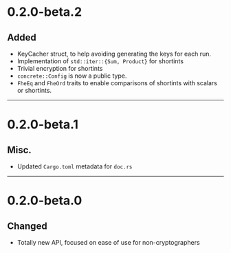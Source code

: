 # 0.2.0-beta.2

## Added

- KeyCacher struct, to help avoiding generating the keys for each run.
- Implementation of `std::iter::{Sum, Product}` for shortints
- Trivial encryption for shortints
- `concrete::Config` is now a public type.
- `FheEq` and `FheOrd` traits to enable comparisons of shortints with scalars or shortints.

---

# 0.2.0-beta.1

## Misc.

- Updated `Cargo.toml` metadata for `doc.rs`

---

# 0.2.0-beta.0

## Changed

- Totally new API, focused on ease of use for non-cryptographers
